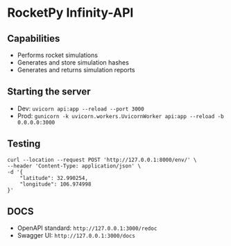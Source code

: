 # RocketPy Infinity-API 

## Capabilities
- Performs rocket simulations
- Generates and store simulation hashes
- Generates and returns simulation reports

## Starting the server
- Dev: `uvicorn api:app --reload --port 3000`
- Prod: `gunicorn -k uvicorn.workers.UvicornWorker api:app --reload -b 0.0.0.0:3000`

## Testing

```
curl --location --request POST 'http://127.0.0.1:8000/env/' \
--header 'Content-Type: application/json' \
-d '{
    "latitude": 32.990254,
    "longitude": 106.974998
}'
```

## DOCS
- OpenAPI standard: `http://127.0.0.1:3000/redoc`
- Swagger UI: `http://127.0.0.1:3000/docs`
